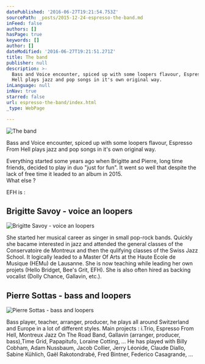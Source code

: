 ```yaml
---
datePublished: '2016-06-27T19:21:54.753Z'
sourcePath: _posts/2015-12-24-espresso-the-band.md
inFeed: false
authors: []
hasPage: true
keywords: []
author: []
dateModified: '2016-06-27T19:21:51.271Z'
title: The band
publisher: null
description: >-
  Bass and Voice encounter, spiced up with some loopers flavour, Espresso From
  Hell plays jazz and pop songs in it's own original way.
inLanguage: null
inNav: true
starred: false
url: espresso-the-band/index.html
_type: WebPage

---
```

![The band](https://s3-us-west-2.amazonaws.com/the-grid-img/p/31cded1c41ff05f9ac59144f5b479ffe886c72af.jpg)

Bass and Voice encounter, spiced up with some loopers flavour, Espresso From Hell plays jazz and pop songs in it's own original way.

Everything started some years ago when Brigitte and Pierre, long time friends, decided to play in duo "just for fun". It went so well that despite the lack of free time it leaded to an album in 2015\.  
What else ?

EFH is :

## Brigitte Savoy - voice an loopers
![Brigitte Savoy - voice an loopers](https://the-grid-user-content.s3-us-west-2.amazonaws.com/3a608a0d-2178-4b77-9ba7-c64b86667285.jpg)

She started her musical career as singer in small pop-rock bands. Quickly she bacame interested in jazz and attended the general classes of the Conservatoire de Montreux and then the qulifying classes of the Swiss Jazz School. It logically leaded to a Master Of Arts at the Haute Ecole de Musique (HEMu) de Lausanne. She is now teaching while leading her own projets (Hello Bridget, Bee's Grit, EFH). She is also often hired as backing vocalist (Dolly Chance, Gallavin, etc.).

## Pierre Sottas - bass and loopers
![Pierre Sottas - bass and loopers](https://the-grid-user-content.s3-us-west-2.amazonaws.com/b1b06037-218a-4608-bb46-a653dce5321f.jpg)

Bass player, teacher, arranger, producer, he plays all around Switzerland and Europe in a lot of different styles. Main projects : i.Trio, Espresso From Hell, Montreux Jazz On The Road Band, Gallavin (arranger, producer, bass),Time Grid, Papapitufo, Loraine Cotting, ... He has played with Billy Cobham, Adam Nussbaum, Jacob Collier, Jerry Léonide, Claude Diallo, Sabine Kühlich, Gaël Rakotondrabé, Fred Bintner, Federico Casagrande, ...